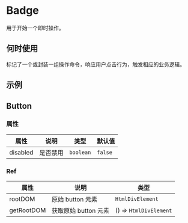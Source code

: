 # Badge

用于开始一个即时操作。

## 何时使用

标记了一个或封装一组操作命令，响应用户点击行为，触发相应的业务逻辑。

## 示例

<code src="./demos/demo1.jsx"></code>

## Button

### 属性

| 属性     | 说明     | 类型      | 默认值  |
| -------- | -------- | --------- | ------- |
| disabled | 是否禁用 | `boolean` | `false` |

### Ref

| 属性       | 说明                 | 类型                   |
| ---------- | -------------------- | ---------------------- |
| rootDOM    | 原始 button 元素     | `HtmlDivElement`       |
| getRootDOM | 获取原始 button 元素 | () => `HtmlDivElement` |
